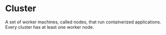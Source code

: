 # Cluster

A set of worker machines, called nodes, that run containerized applications. Every cluster has at least one worker node.